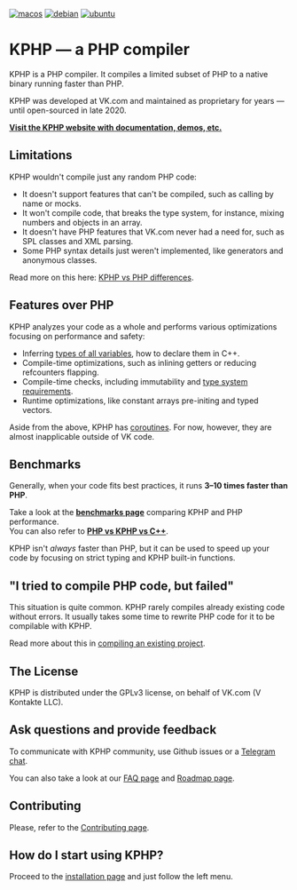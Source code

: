 [![macos](https://github.com/VKCOM/kphp/actions/workflows/macos.yml/badge.svg)](https://github.com/VKCOM/kphp/actions/workflows/macos.yml)
[![debian](https://github.com/VKCOM/kphp/actions/workflows/debian.yml/badge.svg)](https://github.com/VKCOM/kphp/actions/workflows/debian.yml)
[![ubuntu](https://github.com/VKCOM/kphp/actions/workflows/ubuntu.yml/badge.svg)](https://github.com/VKCOM/kphp/actions/workflows/ubuntu.yml)

# KPHP — a PHP compiler

KPHP is a PHP compiler. It compiles a limited subset of PHP to a native binary running faster than PHP.

KPHP was developed at VK.com and maintained as proprietary for years — until open-sourced in late 2020.

[**Visit the KPHP website with documentation, demos, etc.**](https://vkcom.github.io/kphp/)


## Limitations

KPHP wouldn't compile just any random PHP code:

* It doesn't support features that can't be compiled, such as calling by name or mocks.
* It won't compile code, that breaks the type system, for instance, mixing numbers and objects in an array.
* It doesn't have PHP features that VK.com never had a need for, such as SPL classes and XML parsing.
* Some PHP syntax details just weren't implemented, like generators and anonymous classes.

Read more on this here: [KPHP vs PHP differences](https://vkcom.github.io/kphp/kphp-language/kphp-vs-php/kphp-vs-php-differences.html).


## Features over PHP

KPHP analyzes your code as a whole and performs various optimizations focusing on performance and safety:

* Inferring [types of all variables](https://vkcom.github.io/kphp/kphp-language/static-type-system/type-inferring.html), how to declare them in C++.
* Compile-time optimizations, such as inlining getters or reducing refcounters flapping.
* Compile-time checks, including immutability and [type system requirements](https://vkcom.github.io/kphp/kphp-language/static-type-system/kphp-type-system.html).
* Runtime optimizations, like constant arrays pre-initing and typed vectors.

Aside from the above, KPHP has [coroutines](https://vkcom.github.io/kphp/kphp-language/best-practices/async-programming-forks.html). For now, however, they are almost inapplicable outside of VK code.


## Benchmarks 

Generally, when your code fits best practices, it runs **3–10 times faster than PHP**.

Take a look at the [**benchmarks page**](https://vkcom.github.io/kphp/kphp-language/kphp-vs-php/benchmarks.html) comparing KPHP and PHP performance.  
You can also refer to [**PHP vs KPHP vs C++**](https://vkcom.github.io/kphp/various-topics/walk-through-php-kphp-cpp.html).

KPHP isn't *always* faster than PHP, but it can be used to speed up your code by focusing on strict typing and KPHP built-in functions.   


## "I tried to compile PHP code, but failed"

This situation is quite common. KPHP rarely compiles already existing code without errors. It usually takes some time to rewrite PHP code for it to be compilable with KPHP.

Read more about this in [compiling an existing project](https://vkcom.github.io/kphp/kphp-basics/compile-existing-project.html).


## The License

KPHP is distributed under the GPLv3 license, on behalf of VK.com (V Kontakte LLC).


## Ask questions and provide feedback

To communicate with KPHP community, use Github issues or a [Telegram chat](https://t.me/kphp_chat).

You can also take a look at our [FAQ page](https://vkcom.github.io/kphp/kphp-basics/faq.html) and [Roadmap page](https://vkcom.github.io/kphp/kphp-basics/roadmap.html).


## Contributing

Please, refer to the [Contributing page](https://vkcom.github.io/kphp/kphp-internals/developing-and-extending-kphp/contributing-to-kphp.html).


## How do I start using KPHP?

Proceed to the [installation page](https://vkcom.github.io/kphp/kphp-basics/installation.html) and just follow the left menu.
